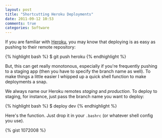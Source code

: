 ```yaml
---
layout: post
title: "Shortcutting Heroku Deployments"
date: 2011-09-12 10:53
comments: true
categories: Software
---
```


If you are familiar with [Heroku](http://heroku.com), you may know that deploying is as easy as pushing to their remote repository:

{% highlight bash %}
  $ git push heroku
{% endhighlight %}

But, this can get really monotonous, especially if you're frequently pushing to a staging app (then you have to specify the branch name as well). To make things a little easier I whipped up a quick shell function to make deployments a snap.
<!--more-->

We always name our Heroku remotes _staging_ and _production_. To deploy to staging, for instance, just pass the branch name you want to deploy:

{% highlight bash %}
  $ deploy dev
{% endhighlight %}

Here's the function. Just drop it in your `.bashrc` (or whatever shell config you use).

{% gist 1072008 %}
